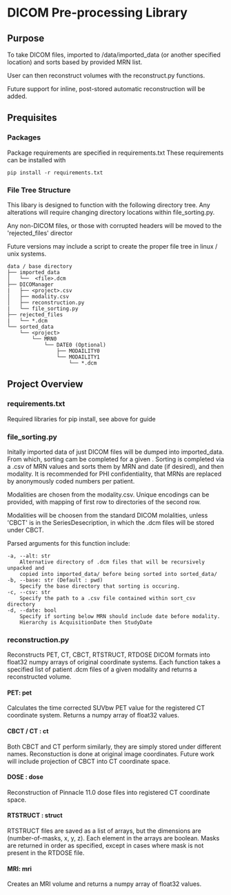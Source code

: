 # DICOM Pre-processing Library

## Purpose
To take DICOM files, imported to /data/imported_data (or another specified location)
and sorts based by provided MRN list.

User can then reconstruct volumes with the reconstruct.py functions.

Future support for inline, post-stored automatic reconstruction will be added.

## Prequisites
### Packages
Package requirements are specified in requirements.txt
These requirements can be installed with
```
pip install -r requirements.txt
```

### File Tree Structure
This libary is designed to function with the following directory tree. Any
alterations will require changing directory locations within file_sorting.py.

Any non-DICOM files, or those with corrupted headers will be moved to the
'rejected_files' director

Future versions may include a script to create the proper file tree in
linux / unix systems.

```
data / base directory
├── imported_data
│   └──  <file>.dcm
├── DICOManager
|   ├── <project>.csv
│   ├── modality.csv
│   ├── reconstruction.py
|   └── file_sorting.py
├── rejected_files
|   └── *.dcm
└── sorted_data
    └── <project>
        └── MRN0
            └── DATE0 (Optional)
                ├── MODAILITY0
                └── MODAILITY1
                    └── *.dcm
 ```

## Project Overview
### requirements.txt
Required libraries for pip install, see above for guide

### file_sorting.py
Initally imported data of just DICOM files will be dumped into imported_data.
From which, sorting cam be completed for a given <project>. Sorting is completed
via a <project>.csv of MRN values and sorts them by MRN and date (if desired),
and then modality. It is recommended for PHI confidentiality, that MRNs are
replaced by anonymously coded numbers per patient.

Modalities are chosen from the modality.csv. Unique encodings can be provided,
with mapping of first row to directories of the second row.

Modalities will be choosen from the standard DICOM molalities, unless 'CBCT' is
in the SeriesDesecription, in which the .dcm files will be stored under CBCT.

Parsed arguments for this function include:
```
-a, --alt: str
    Alternative directory of .dcm files that will be recursively unpacked and
    copied into imported_data/ before being sorted into sorted_data/
-b, --base: str (Default : pwd)
    Specify the base directory that sorting is occuring.  
-c, --csv: str
    Specify the path to a .csv file contained within sort_csv directory
-d, --date: bool
    Specify if sorting below MRN should include date before modality.
    Hierarchy is AcquisitionDate then StudyDate
```
### reconstruction.py
Reconstructs PET, CT, CBCT, RTSTRUCT, RTDOSE DICOM formats into float32 numpy
arrays of original coordinate systems. Each function takes a specified list of
patient .dcm files of a given modality and returns a reconstructed volume.

#### PET: pet
Calculates the time corrected SUVbw PET value for the registered CT coordinate
system. Returns a numpy array of float32 values.

#### CBCT / CT : ct
Both CBCT and CT perform similarly, they are simply stored under different names.
Reconstuction is done at original image coordinates. Future work will include
projection of CBCT into CT coordinate space.

#### DOSE : dose
Reconstruction of Pinnacle 11.0 dose files into registered CT coordinate space.

#### RTSTRUCT : struct
RTSTRUCT files are saved as a list of arrays, but the dimensions are
(number-of-masks, x, y, z). Each element in the arrays are boolean. Masks are
returned in order as specified, except in cases where mask is not present in
the RTDOSE file.

#### MRI: mri
Creates an MRI volume and returns a numpy array of float32 values.
